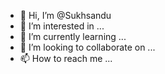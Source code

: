 - 👋 Hi, I’m @Sukhsandu
- 👀 I’m interested in ...
- 🌱 I’m currently learning ...
- 💞️ I’m looking to collaborate on ...
- 📫 How to reach me ...

<!---
Sukhsandu/Sukhsandu is a ✨ special ✨ repository because its `README.md` (this file) appears on your GitHub profile.
You can click the Preview link to take a look at your changes.
--->
